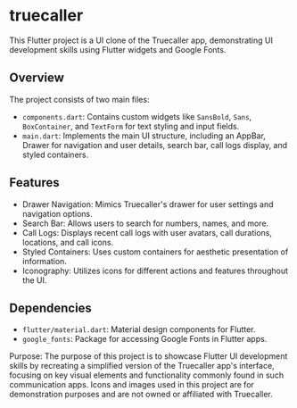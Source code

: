 # truecaller

This Flutter project is a UI clone of the Truecaller app, demonstrating UI development skills using Flutter widgets and Google Fonts. 

## Overview

The project consists of two main files:

- `components.dart`: Contains custom widgets like `SansBold`, `Sans`, `BoxContainer`, and `TextForm` for text styling and input fields.
- `main.dart`: Implements the main UI structure, including an AppBar, Drawer for navigation and user details, search bar, call logs display, and styled containers.
 
## Features
   
- Drawer Navigation: Mimics Truecaller's drawer for user settings and navigation options. 
- Search Bar: Allows users to search for numbers, names, and more.
- Call Logs: Displays recent call logs with user avatars, call durations, locations, and call icons.
- Styled Containers: Uses custom containers for aesthetic presentation of information.
- Iconography: Utilizes icons for different actions and features throughout the UI.


## Dependencies

- `flutter/material.dart`: Material design components for Flutter.
- `google_fonts`: Package for accessing Google Fonts in Flutter apps.

Purpose:
The purpose of this project is to showcase Flutter UI development skills by recreating a simplified version of the Truecaller app's interface, focusing on key visual elements and functionality commonly found in such communication apps. Icons and images used in this project are for demonstration purposes and are not owned or affiliated with Truecaller.
